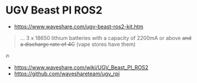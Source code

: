 # UGV Beast PI ROS2

- https://www.waveshare.com/ugv-beast-ros2-kit.htm


> ... 3 x 18650 lithium batteries with a capacity of 2200mA or above ~~and a discharge rate of 4C~~ (vape stores have them)

🔥

- https://www.waveshare.com/wiki/UGV_Beast_PI_ROS2
- https://github.com/waveshareteam/ugv_rpi


